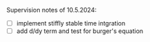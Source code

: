 Supervision notes of 10.5.2024:

- [ ] implement stiffly stable time intgration
- [ ] add d/dy term and test for burger's equation
